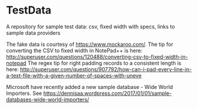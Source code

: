 # TestData
A repository for sample test data: csv, fixed width with specs, links to sample data providers

The fake data is courtesy of https://www.mockaroo.com/.
The tip for converting the CSV to fixed width in NotePad++ is here: http://superuser.com/questions/120488/converting-csv-to-fixed-width-in-notepad
The regex tip for right padding records to a consistent length is here: http://superuser.com/questions/907792/how-can-i-pad-every-line-in-a-text-file-with-a-given-number-of-spaces-with-uneve

Microsoft have recently added a new sample database - Wide World Importers. See https://dennisaa.wordpress.com/2017/01/01/sample-databases-wide-world-importers/

